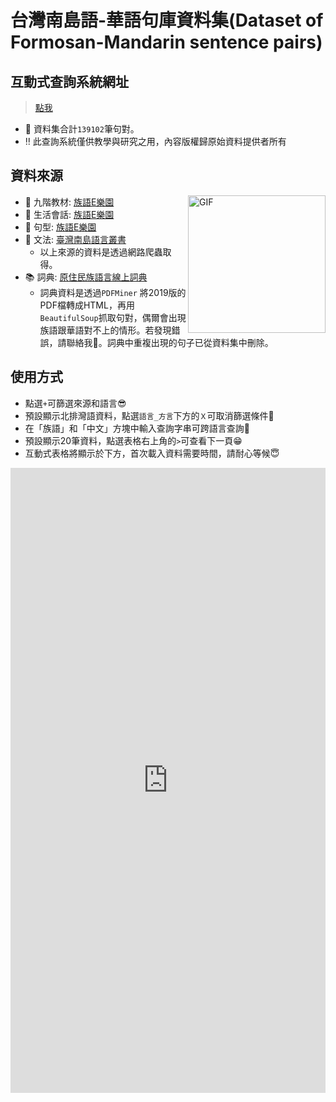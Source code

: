 # 台灣南島語-華語句庫資料集(Dataset of Formosan-Mandarin sentence pairs)
  
## 互動式查詢系統網址

> [點我](https://howard-haowen.github.io/Formosan-languages/)
- 🎢 資料集合計`139102`筆句對。
- ‼️ 此查詢系統僅供教學與研究之用，內容版權歸原始資料提供者所有

## 資料來源
<img align="right" height="220px" alt="GIF" src="https://i.pinimg.com/originals/e4/26/70/e426702edf874b181aced1e2fa5c6cde.gif" />

- 🥅 九階教材: [族語E樂園](http://web.klokah.tw)
- 💬 生活會話: [族語E樂園](http://web.klokah.tw)
- 🧗 句型: [族語E樂園](http://web.klokah.tw)
- 🔭 文法: [臺灣南島語言叢書](https://alilin.apc.gov.tw/tw/)
   + 以上來源的資料是透過網路爬蟲取得。
- 📚 詞典: [原住民族語言線上詞典](https://e-dictionary.apc.gov.tw/Index.htm?fbclid=IwAR18XBJPj2xs7nhpPlIUZ-P3joQRGXx22rbVcUvp14ysQu6SdrWYvo7gWCc)
   + 詞典資料是透過`PDFMiner` 將2019版的PDF檔轉成HTML，再用`BeautifulSoup`抓取句對，偶爾會出現族語跟華語對不上的情形。若發現錯誤，請聯絡我📩。詞典中重複出現的句子已從資料集中刪除。

## 使用方式

- 點選`+`可篩選來源和語言😎
- 預設顯示北排灣語資料，點選`語言_方言`下方的`Ｘ`可取消篩選條件🧐
- 在「族語」和「中文」方塊中輸入查詢字串可跨語言查詢🥳
- 預設顯示20筆資料，點選表格右上角的`>`可查看下一頁😁
- 互動式表格將顯示於下方，首次載入資料需要時間，請耐心等候😇

<iframe referrerpolicy="no-referrer-when-downgrade" height="1000" width="100%" style="border:none;" src="https://view-awesome-table.com/-MJlx3iyg49vqwVF44rP/view?filterA=%E6%8E%92%E7%81%A3_%E5%8C%97"></iframe>

